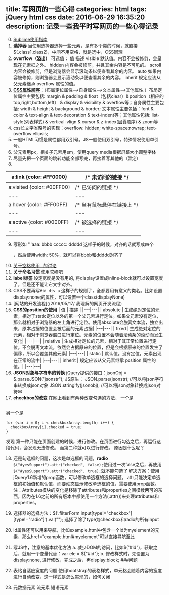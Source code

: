 title: 写网页的一些心得
categories: html
tags: jQuery html css
date: 2016-06-29 16:35:20
description: 记录一些我平时写网页的一些心得记录
---
0. [Sublime使用指南](http://www.codeceo.com/article/sublime-text-guide.html)
1. **选择器** 当使用选择器选择一些元素，是有多个类的时候，就直接$(.class1.class2)，中间不用空格，就是选中，CSS同理
2. **overflow（溢出）** 可选值：
值 	描述
visible 默认值。内容不会被修剪，会呈现在元素框之外。
hidden 	内容会被修剪，并且其余内容是不可见的。
scroll 	内容会被修剪，但是浏览器会显示滚动条以便查看其余的内容。
auto 	如果内容被修剪，则浏览器会显示滚动条以便查看其余的内容。
inherit 	规定应该从父元素继承 overflow 属性的值。
3. [**CSS属性顺序**](http://my.oschina.net/lianyi/blog/48955?fromerr=WO10Nb9k)：（布局定位属性–>自身属性–>文本属性–>其他属性.）布局定位属性主要包括: margin & padding & float（包括clear）& position（相应的 top,right,bottom,left） & display & visibility & overflow等；自身属性主要包括: width & height & background & border; 文本属性主要包括：font & color & text-align & text-decoration & text-indent等；其他属性包括: list-style(列表样式) & vertical-vlign & cursor & z-index(层叠顺序) & zoom等
4. css长文字省略号的实现：overflow: hidden;	white-space:nowrap; text-overflow:ellipsis;
5. 一般HTML习惯是属性都用双引号。JS一般使用双引号，特殊情况使用单引号。
6. 父元素用px，相关子元素用em，使用query media根据屏幕大小调整字体
7. 尽量先把一个页面的跳转功能全部写完，再接着写其他的（暂定）
8. 
| a:link {color: #FF0000} |     /* 未访问的链接 */ |
|---|---|
| a:visited {color: #00FF00}|   /* 已访问的链接 */   |
|---|---|
| a:hover {color: #FF00FF}|/* 当有鼠标悬停在链接上 */|
|---|---|
| a:active {color: #0000FF} |  /* 被选择的链接 */ |
|---|---|
9. 写形如
    '''aaa: bbbb
       ccccc: ddddd
  这样子的时候，对齐的话就写成四个<p>，然后使用width: 50%，就可以将bbbb和ddddd对齐了
10. [关于空格使用 &nbsp; 的讨论](https://www.zhihu.com/question/19895400)
11. **关于命名习惯** 使用驼峰吧
12. **label标签** 设定宽度是没有用的, 将display设置成inline-block就可以设置宽度了，但是还不能让它文字对齐。
13. CSS不要再写```#id div a``` 这样子的规则了，全都要用有意义的类名。比如设置display:none;的属性，可以设置一个class(displayNone)
14. [网站的开发流程](/2016/05/17/ 我理解的网页开发流程)
15. **CSS的position的使用**
  | 值 |     描述 |
  |---|---|
  | absolute | 生成绝对定位的元素，相对于static定位以外的第一个父元素进行定位。如果父元素没有定位，那么就相对于浏览器的左上角进行定位。使用absolute会脱离文本流，独立出来，原本占据的位置会被后面的元素占据|
  |---|---|
  | fixed    | 生成绝对定位的元素，相对于浏览器窗口进行定位。元素的位置不会随着滚动条的滚动而发生变化|
  |---|---|
  | relative | 生成相对定位的元素，相对于其正常位置进行定位。不会脱离文本流，依然会占据原来的位置，但是会根据原来的位置发生了偏移，所以会覆盖其他元素|
  |---|---|
  | static   | 默认值。没有定位，元素出现在正常的流中|
  |---|---|
  | inherit  | 规定应该从父元素继承 position 属性的值。|
  |---|---|
16. **JSON对象与字符串的转换**
  jQuery提供的接口：jsonObj = $.parseJSON("jsonstr");
  JS原生：
    JSON.parse(jsonstr); //可以将json字符串转换成json对象 
    JSON.stringify(jsonobj); //可以将json对象转换成json对符串 
17. **checkbox的改变**
  在网上看到有两种改变勾选的方法，
  一个是
  ```$("input[type='checkbox']").attr("checked", "true");
  ```
  另一个是
  ```var checkboxArray = $('.filterForm input[type="checkbox"]');
  for (var i = 0; i < checkboxArray.length; i++) {
    checkboxArray[i].checked = true;
  }
  ```
  发现
  第一种只能在页面创建的时候，进行修改。在页面进行勾选之后，再运行这段代码，会发现无法修改。
  而第二种就可以进行修改。
  原因是什么呢？
  
18. 还是勾选框的问题，这次是单选框的问题，**radio**
  ```$("#yesSupport").attr("checked", false);```使用过一次false之后，再使用```$("#yesSupport").attr("checked", true);```就不能勾选了
  解决方案：使用jQuery1.6新增的prop函数，可以修改单选框的选择问题。
  attr只能决定单选框的初始值和默认值，而要动态显示修改单选框的值，需要使用prop函数。
  注：Attributes模块的变化是移除了attributes和properties之间模棱两可的东西，因为在1.6之前的所有版本中都使用一个方法(.attr())来处理attributes和properties。

19. 选择器的选择方法：$('.filterForm input[type!="checkbox"][type!="radio"]').val("");
选择了除了type为checkbox和radio的所有input

20. id属性还可以用来导航，比如example.html中包含一个id为myelement的元素，那么href="example.html#myelement"可以直接导航至此

21. 写JS中，注意的基本优化方法
    a. 减少DOM的访问，比如$("#id")，获取之后，就用一个变量代替：var ele = $("#id");
    b. 修改样式时，先设置为display:none, 进行修改，完成之后，再display:block;
###问题
1. 表格自适应宽度的问题
  使用bootstrap的表格样式，单元格会随着内容的宽度进行自动改变，这一样式是怎么实现的，如何关闭
2. 元数据元素 流元素 短语元素 

